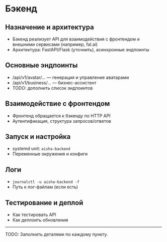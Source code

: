 # Бэкенд

## Назначение и архитектура
- Бэкенд реализует API для взаимодействия с фронтендом и внешними сервисами (например, fal.ai)
- Архитектура: FastAPI/Flask (уточнить), асинхронные эндпоинты

## Основные эндпоинты
- /api/v1/avatar/... — генерация и управление аватарами
- /api/v1/business/... — бизнес-ассистент
- TODO: дополнить список эндпоинтов

## Взаимодействие с фронтендом
- Фронтенд обращается к бэкенду по HTTP API
- Аутентификация, структура запросов/ответов

## Запуск и настройка
- systemd unit: `aisha-backend`
- Переменные окружения и конфиги

## Логи
- `journalctl -u aisha-backend -f`
- Путь к лог-файлам (если есть)

## Тестирование и деплой
- Как тестировать API
- Как деплоить обновления

---

TODO: Заполнить деталями по каждому пункту.
